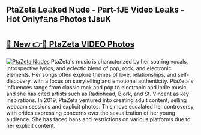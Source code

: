 ## PtaZeta Le𝚊ked N𝚞de - Part-fJE Video Le𝚊ks - Hot Onlyf𝚊ns Photos tJsuK

# <h2><a href="http://ab84043.deff.icu/?id=PtaZeta">🔗 New 👉🔴 PtaZeta VIDEO Photos</a></h2>

[![PtaZeta N𝚞des](https://i.imgur.com/rIISA9y.gif)](http://ab84043.deff.icu/?id=PtaZeta)
PtaZeta's music is characterized by her soaring vocals, introspective lyrics, and eclectic blend of pop, rock, and electronic elements. Her songs often explore themes of love, relationships, and self-discovery, with a focus on storytelling and emotional authenticity. PtaZeta's influences range from classic rock and pop to electronic and indie music, and she has cited artists such as Radiohead, Björk, and St. Vincent as key inspirations. In 2019, PtaZeta ventured into creating adult content, selling webcam sessions and explicit photos. This move escalated her controversy, with critics expressing concerns over the sexualization of her young audience. She has faced bans and restrictions on various platforms due to her explicit content.
